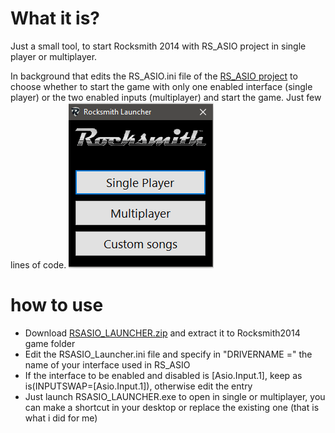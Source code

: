 # What it is?
Just a small tool, to start Rocksmith 2014 with RS_ASIO project in single player or multiplayer.

In background that edits the RS_ASIO.ini file of the [RS_ASIO project](https://github.com/mdias/rs_asio) to choose whether to start the game with only one enabled interface (single player) or the two enabled inputs (multiplayer) and start the game.
Just few lines of code.
![Img](/Screenshot_1.png)
# how to use

- Download [RSASIO_LAUNCHER.zip](https://github.com/darkdks/RSASIO_LAUNCHER/releases/tag/1) and extract it to Rocksmith2014 game folder
- Edit the RSASIO_Launcher.ini file and specify in "DRIVERNAME =" the name of your interface used in RS_ASIO
- If the interface to be enabled and disabled is [Asio.Input.1], keep as is(INPUTSWAP=[Asio.Input.1]), otherwise edit the entry
- Just launch RSASIO_LAUNCHER.exe to open in single or multiplayer, you can make a shortcut in your desktop or replace the existing one (that is what i did for me)
